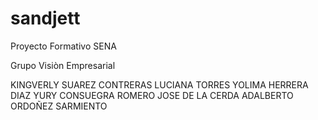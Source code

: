 # sandjett
Proyecto Formativo SENA

Grupo Visiòn Empresarial
  
KINGVERLY SUAREZ CONTRERAS
LUCIANA TORRES
YOLIMA HERRERA DIAZ
YURY CONSUEGRA ROMERO
JOSE DE LA CERDA
ADALBERTO ORDOÑEZ SARMIENTO


 

